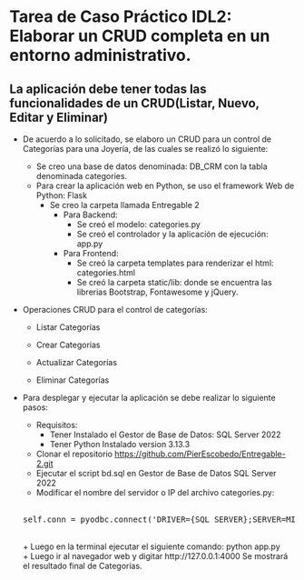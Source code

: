 <h1>Tarea de Caso Práctico IDL2: Elaborar un CRUD completa en un entorno administrativo.</h1>
<h2>La aplicación debe tener todas las funcionalidades de un CRUD(Listar, Nuevo, Editar y Eliminar)</h2>

- De acuerdo a lo solicitado, se elaboro un CRUD para un control de Categorías para una Joyería, de las cuales se realizó lo siguiente:
	+ Se creo una base de datos denominada: DB_CRM con la tabla denominada categories.    
	+ Para crear la aplicación web en Python, se uso el framework Web de Python: Flask
        - Se creo la carpeta llamada Entregable 2
            + Para Backend:
                - Se creó el modelo: categories.py
                - Se creó el controlador y la aplicación de ejecución: app.py
            + Para Frontend:
                - Se creó la carpeta templates para renderizar el html: categories.html
                - Se creó la carpeta static/lib: donde se encuentra las librerias Bootstrap, Fontawesome y jQuery.

- Operaciones CRUD para el control de categorías:
	+ Listar Categorías
        
    + Crear Categorías
    
    + Actualizar Categorías
    
    + Eliminar Categorías
    
- Para desplegar y ejecutar la aplicación se debe realizar lo siguiente pasos:
    + Requisitos:
        - Tener Instalado el Gestor de Base de Datos: SQL Server 2022
        - Tener Python Instalado version 3.13.3
	+ Clonar el repositorio <https://github.com/PierEscobedo/Entregable-2.git>
    + Ejecutar el script bd.sql en Gestor de Base de Datos SQL Server 2022
    + Modificar el nombre del servidor o IP del archivo categories.py: 
    <br />
    <pre>self.conn = pyodbc.connect('DRIVER={SQL SERVER};SERVER=MI_SERVER;DATABASE=DB_CRM;')</pre>
	<br />
    + Luego en la terminal ejecutar el siguiente comando: python app.py
    <br />
	+ Luego ir al navegador web y digitar http://127.0.0.1:4000
    Se mostrará el resultado final de Categorías.
   
